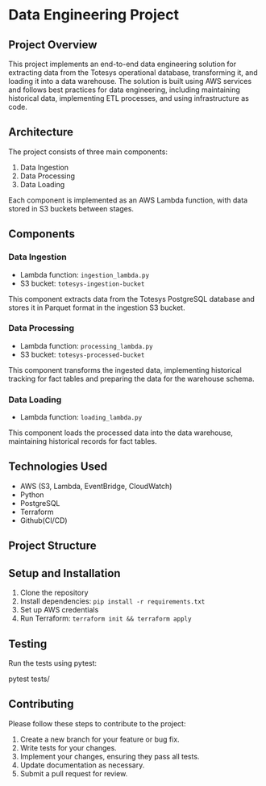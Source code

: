 # Data Engineering Project

## Project Overview

This project implements an end-to-end data engineering solution for extracting data from the Totesys operational database, transforming it, and loading it into a data warehouse. The solution is built using AWS services and follows best practices for data engineering, including maintaining historical data, implementing ETL processes, and using infrastructure as code.

## Architecture

The project consists of three main components:

1. Data Ingestion
2. Data Processing
3. Data Loading

Each component is implemented as an AWS Lambda function, with data stored in S3 buckets between stages.

## Components

### Data Ingestion

- Lambda function: `ingestion_lambda.py`
- S3 bucket: `totesys-ingestion-bucket`

This component extracts data from the Totesys PostgreSQL database and stores it in Parquet format in the ingestion S3 bucket.

### Data Processing

- Lambda function: `processing_lambda.py`
- S3 bucket: `totesys-processed-bucket`

This component transforms the ingested data, implementing historical tracking for fact tables and preparing the data for the warehouse schema.

### Data Loading

- Lambda function: `loading_lambda.py`

This component loads the processed data into the data warehouse, maintaining historical records for fact tables.

## Technologies Used

- AWS (S3, Lambda, EventBridge, CloudWatch)
- Python
- PostgreSQL
- Terraform
- Github(CI/CD)

## Project Structure

## Setup and Installation

1. Clone the repository
2. Install dependencies: `pip install -r requirements.txt`
3. Set up AWS credentials
4. Run Terraform: `terraform init && terraform apply`

## Testing

Run the tests using pytest:

pytest tests/

## Contributing

Please follow these steps to contribute to the project:

1. Create a new branch for your feature or bug fix.
2. Write tests for your changes.
3. Implement your changes, ensuring they pass all tests.
4. Update documentation as necessary.
5. Submit a pull request for review.
